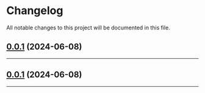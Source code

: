 <!--- BEGIN HEADER -->
# Changelog

All notable changes to this project will be documented in this file.
<!--- END HEADER -->

## [0.0.1](#) (2024-06-08)


---

## [0.0.1](#) (2024-06-08)


---

